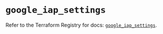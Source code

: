 # `google_iap_settings`

Refer to the Terraform Registry for docs: [`google_iap_settings`](https://registry.terraform.io/providers/hashicorp/google-beta/6.26.0/docs/resources/google_iap_settings).

